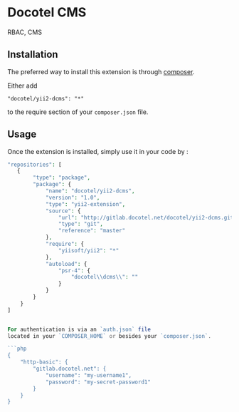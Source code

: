 Docotel CMS
===========
RBAC, CMS

Installation
------------

The preferred way to install this extension is through [composer](http://getcomposer.org/download/).

Either add

```
"docotel/yii2-dcms": "*"
```

to the require section of your `composer.json` file.


Usage
-----

Once the extension is installed, simply use it in your code by  :

```php
"repositories": [
   {
        "type": "package",
        "package": {
            "name": "docotel/yii2-dcms",
            "version": "1.0",
            "type": "yii2-extension",
            "source": {
                "url": "http://gitlab.docotel.net/docotel/yii2-dcms.git",
                "type": "git",
                "reference": "master"
            },
            "require": {
                "yiisoft/yii2": "*"
            },
            "autoload": {
                "psr-4": {
                    "docotel\\dcms\\": ""
                }
            }
        }
    }
]


For authentication is via an `auth.json` file
located in your `COMPOSER_HOME` or besides your `composer.json`.

```php
{
    "http-basic": {
        "gitlab.docotel.net": {
            "username": "my-username1",
            "password": "my-secret-password1"
        }
    }
}